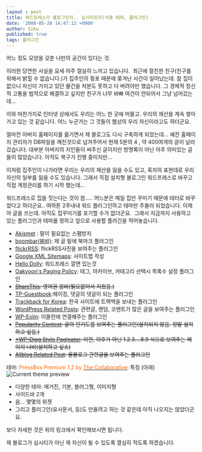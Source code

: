 ```yaml
---
layout : post
title: 워드프레스가 블로그인지.. 심시티인지(사용 테마, 플러그인)
date: '2008-05-28 14:47:12 +0900'
author: Siku
published: true
tags: 플러그인
---
```

어느 정도 모양을 갖춘 나만의 공간이 있다는 것.

<a href="http://siku.name/wordpress/wp-content/uploads/2008/05/01_vision_11.gif"></a>이러한 당연한 사실을 요세 아주 절실히 느끼고 있습니다.  최근에 절친한 친구(친구를 위해서 밝힐 수 없습니다.)가 집주인의 횡포 때문에 쫒겨난 사건이 일어났는데. 참 집이 없으니 자신이 가지고 있던 물건을 처분도 못하고 다 버려야만 했습니다. 그 경제적 정신적 고통을 법적으로 해결하고 싶지만 친구가 너무 바빠 여건이 안되어서 그냥 넘어갔는데...

이와 마찬가지로 인터넷 상에서도 우리는 어느 한 곳에 머물고. 우리의 재산을 계속 쌓아가고 있는 것 같습니다. 어느 누군가는 그 것들이 웹상의 우리 자신이라고도 하더군요.

얼마전 아버지 홈페이지를 옮기면서 제 블로그도 다시 구축하게 되었는데... 예전 홈페이지 관리자가 DB파일을 깨진것으로 넘겨주어서 현재 5분의 4 , 약 400여개의 글이 날라갔습니다. 대부분 아버지의 지인들이 써주신 글이지만 방명록이 아닌 아주 의미있는 글들이 많았습니다. 아직도 복구가 진행 중이지만...

이처럼 집주인이 나가라면 우리는 우리의 재산을 잃을 수도 있고, 혹자의 표현데로 우리 자신의 일부를 잃을 수도 있습니다. 그래서 직접 설치형 블로그인 워드프레스로 바꾸고 직접 계정관리를 하기 시작 했는데...

워드프레스로 집을 짓는다는 것이 참..... 어느분은 메일 집만 꾸미기 때문에 테터로 바꾸었다고 하더군요.. 여하튼 2주내내 워드 플러그인하고 테마만 주물러 되었습니다. 이제야 글을 쓰는데. 아직도 집꾸미기를 포기할 수가 없더군요.  그래서 지금까지 사용하고 있는 플러그인과 테마를 정하고 앞으로 사용할 플러긴을 적어놓습니다.
<ul>
<li><a title="Visit plugin homepage" href="http://akismet.com/" target="_blank">Akismet</a> : 말이 필요없는 스팸방지</li>
<li><a title="Visit plugin homepage" href="http://hanjava.net/boombar">boombar(붐바)</a>: 제 글 밑에 북마크 플러그인</li>
<li><a title="Visit plugin homepage" href="http://eightface.com/wordpress/flickrrss/">flickrRSS</a>: flickRSS사진을 보여주는 플러그인</li>
<li><a title="Visit plugin homepage" href="http://www.arnebrachhold.de/redir/sitemap-home/">Google XML Sitemaps</a>: 사이트맵 작성</li>
<li><a title="Visit plugin homepage" href="http://wordpress.org/#">Hello Dolly</a>: 워드프레스 깔면 있는것</li>
<li><a href="http://oakyoon.net/pub/2006/04/paging-policy-plugin" target="_blank">Oakyoon's Paging Policy</a>: 테그, 아카이브, 카테고리 선택시 목록수 설정 플러그인</li>
<li><a title="Visit plugin homepage" href="http://sharethis.com/"><span style="text-decoration: line-through;">ShareThis</span></a><span style="text-decoration: line-through;">: 영어권 붐바(필요없어서 지웠음.)</span></li>
<li><a title="Visit plugin homepage" href="http://082net.com/tag/tp-guestbook/">TP-Guestbook</a>:페이징, 뎃글의 뎃글이 되는 플러그인</li>
<li><a title="Visit plugin homepage" href="http://findingmyself.net/wp/wpplugins">Trackback for Korea</a>: 한국 사이트에 트랙백을 보네는 플러그인</li>
<li><a title="Visit plugin homepage" href="http://fairyfish.net/2007/09/12/wordpress-23-related-posts-plugin/">WordPress Related Posts</a>: 관련글, 랜덤, 코멘트가 많은 글을 보여주는 플러그인</li>
<li><a title="Visit plugin homepage" href="http://jayg.org/projects/wp-eolin/">WP-Eolin</a>: 이올린에 연결해주는 플러그인</li>
<li><a title="Visit plugin homepage" href="http://alexking.org/projects/wordpress"><span style="text-decoration: line-through;">Popularity Contest</span></a><span style="text-decoration: line-through;">: 글의 인기도를 보여주는 플러그인(설치되지 않음. 정말 설치하고 싶음.)</span></li>
<li><a title="Visit plugin homepage" href="http://www.mis-algoritmos.com/2007/03/12/wp-digg-style-pagination-plugin/"><span style="text-decoration: line-through;">*WP-Digg Style Paginator</span></a><span style="text-decoration: line-through;">: 이전, 이후가 아닌 1.2.3....8.9 식으로 보여주는 페이지 나비(설치하고 싶소)</span></li>
<li><a title="Visit plugin homepage" href="http://ktc.kunsan.ac.kr/~unfusion/word?p=266"><span style="text-decoration: line-through;">Allblog Related Post</span></a><span style="text-decoration: line-through;">: 올블로그 관련글을 보여주는 플러그인</span></li>
</ul>
테마: <span style="color: #ff6600;">PressBox Premium 1.2 by </span><a title="Visit author homepage" href="http://www.creativesynthesis.net/"></a><a href="http://www.creativesynthesis.net/"><span style="color: #ff6600;">The Collaborative</span></a>: 특징 (아래)

<img src="http://siku.name/wp/wp-content/themes/pressbox1.2V3-premium-beta-siku/pressbox/screenshot.png" alt="Current theme preview" />
<ul>
<li>다양한 테마: 매거진, 기본, 블러그형, 이미지형</li>
<li>사이드바 2개</li>
<li>음... 몇몇의 위젯</li>
<li>그리고 플러그인(유사문서, 등)도 만들려고 하는 것 같은데 아직 나오지는 않았더군요.</li>
</ul>
보다 자세한 것은 위의 링크에서 확인해보시면 됩니다.

제 블로그가 심시티가 아닌 제 자신이 될 수 있도록 열심히 적도록 하겠습니다.

